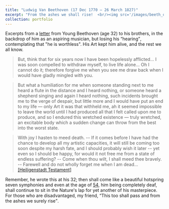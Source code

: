 ```yaml
---
title: "Ludwig Van Beethoven (17 Dec 1770 – 26 March 1827)"
excerpt: "From the ashes we shall rise!  <br/><img src='/images/beeth_ons.png' width='800'>"
collection: portfolio
---
```



Excerpts from a [letter](https://en.wikisource.org/wiki/Heiligenstadt_Testament) from Young Beethoven (age 32) to his brothers, in the backdrop of him as an aspiring musician, but losing his <q>hearing</q>, contemplating that "he is worthless". 
His Art kept him alive, and the rest we all know. 


>But, think that for six years now I have been hopelessly afflicted... I was soon compelled to withdraw myself, to live life alone... Oh I cannot do it; therefore forgive me when you see me draw back when I would have gladly mingled with you.

> But what a humiliation for me when someone standing next to me heard a flute in the distance and I heard nothing, or someone heard a shepherd singing and again I heard nothing, such incidents brought me to the verge of despair, but little more and I would have put an end to my life — only Art it was that withheld me, ah it seemed impossible to leave the world until I had produced all that I felt called upon me to produce, and so I endured this wretched existence — truly wretched, an excitable body which a sudden change can throw from the best into the worst state.  

> With joy I hasten to meed death. -- If it comes before I have had the chance to develop all my artistic capacities, it will still be coming too soon despite my harsh fate, and I should probably wish it later -- yet even so I should be happy, for would it not free me from a state of endless suffering? -- Come when thou wilt, I shall meed thee bravely. -- Farewell and do not wholly forget me when I am dead...   [&#91;Heiligenstadt Testament&#93;](https://www.beethoven.ws/heiligenstadt_testament.html)

Remember, he wrote this at his 32; then shall come like a beautiful hotspring seven symphonies and even at the age of [54](https://www.beethoven.ws/timeline.html), him being completely deaf, shall continue to sit in the Nature's lap for yet another of his masterpiece. For those who are disadvantaged, my friend, <q>This too shall pass and from the ashes we surely rise</q>. 
 
     
